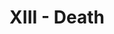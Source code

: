 ---
layout: 'layouts/arcana.html'
title: 'XIII - Death'
summary: 'A card symbolising disruptive change, endings and transitions.'
displayOrder: 14
card:
    webp: 'images/major-arcana/death/Death.webp'
    jpg: 'images/major-arcana/death/Death.jpg'
    alt: 'The Death card. Starry cherry blossoms bloom.'
    
meaning:
    general: 'The Death card is not about the literal death of any person. Worry not - this is an ending to allow for something new, like the end of winter for the birth of spring.'
    example: 'If you get this card, you may be about to undergo a transition. Something may be coming to and end, but that usually comes with a new opportunity. These changes can be stressful or disruptive, but you should be better off for it.'
keywords:
    - 'Change'
    - 'Upheaval'
    - 'Transition'
    - 'Endings and beginnings'
    - 'Transformation'
    - 'End of a cycle'
quote: 'They say the best flame burns brightest when circumstances are at their worst.'
quoteby: 'Howls Moving Castle'
---